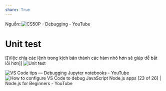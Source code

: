 ```yaml
---
share: True
---
```

Nguồn::![CS50P - Debugging - YouTube](https://youtu.be/2hsn7AxXKmg)
# Unit test
[[Việc chia các lệnh trong kịch bản thành các hàm nhỏ hơn sẽ giúp dễ bắt lỗi hơn]]
![Unit test](https://youtu.be/tIrcxwLqzjQ)

![VS Code tips — Debugging Jupyter notebooks - YouTube](https://youtu.be/CY6uZIoF_kQ)
![How to configure VS Code to debug JavaScript Node.js apps [23 of 26] | Node.js for Beginners - YouTube](https://youtu.be/llPW0b1dQms)